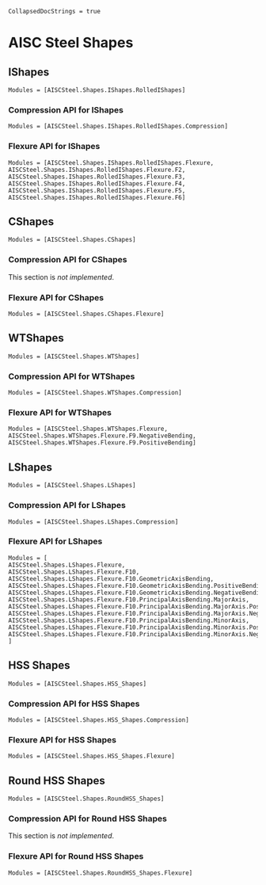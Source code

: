 ```@meta
CollapsedDocStrings = true
```

# AISC Steel Shapes

## IShapes

```@autodocs
Modules = [AISCSteel.Shapes.IShapes.RolledIShapes]
```

### Compression API for IShapes

```@autodocs
Modules = [AISCSteel.Shapes.IShapes.RolledIShapes.Compression]
```

### Flexure API for IShapes

```@autodocs
Modules = [AISCSteel.Shapes.IShapes.RolledIShapes.Flexure,
AISCSteel.Shapes.IShapes.RolledIShapes.Flexure.F2, AISCSteel.Shapes.IShapes.RolledIShapes.Flexure.F3, AISCSteel.Shapes.IShapes.RolledIShapes.Flexure.F4, AISCSteel.Shapes.IShapes.RolledIShapes.Flexure.F5, AISCSteel.Shapes.IShapes.RolledIShapes.Flexure.F6]
```

## CShapes

```@autodocs
Modules = [AISCSteel.Shapes.CShapes]
```

### Compression API for CShapes

This section is *not implemented*.

### Flexure API for CShapes

```@autodocs
Modules = [AISCSteel.Shapes.CShapes.Flexure]
```

## WTShapes

```@autodocs
Modules = [AISCSteel.Shapes.WTShapes]
```

### Compression API for WTShapes

```@autodocs
Modules = [AISCSteel.Shapes.WTShapes.Compression]
```

### Flexure API for WTShapes

```@autodocs
Modules = [AISCSteel.Shapes.WTShapes.Flexure,
AISCSteel.Shapes.WTShapes.Flexure.F9.NegativeBending, AISCSteel.Shapes.WTShapes.Flexure.F9.PositiveBending]
```

## LShapes

```@autodocs
Modules = [AISCSteel.Shapes.LShapes]
```

### Compression API for LShapes

```@autodocs
Modules = [AISCSteel.Shapes.LShapes.Compression]
```

### Flexure API for LShapes

```@autodocs
Modules = [
AISCSteel.Shapes.LShapes.Flexure,
AISCSteel.Shapes.LShapes.Flexure.F10,
AISCSteel.Shapes.LShapes.Flexure.F10.GeometricAxisBending,
AISCSteel.Shapes.LShapes.Flexure.F10.GeometricAxisBending.PositiveBending,
AISCSteel.Shapes.LShapes.Flexure.F10.GeometricAxisBending.NegativeBending,
AISCSteel.Shapes.LShapes.Flexure.F10.PrincipalAxisBending.MajorAxis,
AISCSteel.Shapes.LShapes.Flexure.F10.PrincipalAxisBending.MajorAxis.PositiveBending,
AISCSteel.Shapes.LShapes.Flexure.F10.PrincipalAxisBending.MajorAxis.NegativeBending,
AISCSteel.Shapes.LShapes.Flexure.F10.PrincipalAxisBending.MinorAxis,
AISCSteel.Shapes.LShapes.Flexure.F10.PrincipalAxisBending.MinorAxis.PositiveBending,
AISCSteel.Shapes.LShapes.Flexure.F10.PrincipalAxisBending.MinorAxis.NegativeBending,
]
```

## HSS Shapes

```@autodocs
Modules = [AISCSteel.Shapes.HSS_Shapes]
```

### Compression API for HSS Shapes

```@autodocs
Modules = [AISCSteel.Shapes.HSS_Shapes.Compression]
```

### Flexure API for HSS Shapes

```@autodocs
Modules = [AISCSteel.Shapes.HSS_Shapes.Flexure]
```

## Round HSS Shapes

```@autodocs
Modules = [AISCSteel.Shapes.RoundHSS_Shapes]
```

### Compression API for Round HSS Shapes

This section is *not implemented*.

### Flexure API for Round HSS Shapes

```@autodocs
Modules = [AISCSteel.Shapes.RoundHSS_Shapes.Flexure]
```

